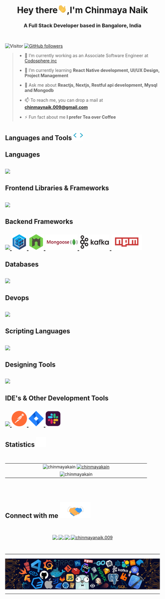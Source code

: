 <h1 align="center">Hey there<img src = "/assets/gifs/wave.gif"width=30px>,I'm Chinmaya Naik</h1><h3 align="center">A Full Stack Developer based in Bangalore, India</h3>

<br/>

![Visitor](https://komarev.com/ghpvc/?username=chinmayakain&label=Profile%20Views&color=0e75b6&style=plastic) [![GitHub followers](https://img.shields.io/github/followers/chinmayakain.svg?style=social&label=Follow)](https://github.com/chinmayakain?tab=followers)<br/>

> -   🔭 I’m currently working as an Associate Software Engineer at [Codosphere inc](https://www.codosphere.com/)
>
> -   🌱 I’m currently learning **React Native development, UI/UX Design, Project Management**
>
> -   💬 Ask me about **Reactjs, Nextjs, Restful api development, Mysql and Mongodb**
>
> -   📫 To reach me, you can drop a mail at **[chinmaynaik.009@gmail.com](chinmaynaik.009@gmail.com)**
>
> -   ⚡ Fun fact about me **I prefer Tea over Coffee**

<h2 align="left">Languages and Tools  <img src = "/assets/gifs/tag.gif" width = 32px> </h2>

<div>

<h2 align="left"> Languages <h2>

  <a href="https://skillicons.dev">
    <img src="https://skillicons.dev/icons?i=js,ts,html,css,python"  />
  </a>

<h2 align="left"> Frontend Libraries & Frameworks<h2>

  <a href="https://skillicons.dev">
    <img src="https://skillicons.dev/icons?i=nextjs,react,redux,tailwind,emotion,styledcomponents,bootstrap,materialui,sass,webpack"/>
  </a>

<h2 align="left"> Backend Frameworks<h2>

  <a href="https://skillicons.dev">
    <img src="https://skillicons.dev/icons?i=express,nodejs"/>
    <img src="/assets/logos/sequelizejs-icon.svg" height="50px" />
    <img src="/assets/logos/nodemonio-icon.svg" height="50px" />
    <img src="/assets/logos/mongoosev3.png" height="50px" />
    <img src="/assets/logos/apache_kafka-ar21.svg" height="50px" />
    <img src="/assets/logos/npmjs-ar21.svg" height="50px" />
  </a>

<h2 align="left"> Databases <h2>

<p align="left">
  <a href="https://skillicons.dev">
    <img src="https://skillicons.dev/icons?i=mongodb,mysql,postgres,cassandra" />
  </a>
</p>

<h2 align="left"> Devops <h2>

<p align="left">
  <a href="https://skillicons.dev">
    <img src="https://skillicons.dev/icons?i=aws,heroku,vercel,netlify,git,github,githubactions" />
  </a>
</p>

<h2 align="left"> Scripting Languages <h2>

<p align="left">
  <a href="https://skillicons.dev">
    <img src="https://skillicons.dev/icons?i=bash,powershell" />
  </a>
</p>

<h2 align="left"> Designing Tools <h2>

<p align="left">
  <a href="https://skillicons.dev">
    <img src="https://skillicons.dev/icons?i=figma" />
  </a>
</p>

<h2 align="left"> IDE's & Other Development Tools <h2>

<p align="left">
  <a href="https://skillicons.dev">
    <img src="https://skillicons.dev/icons?i=vscode,atom" />
    <img src="/assets/logos/getpostman-icon.svg" height="50px" />
    <img src="/assets/logos/atlassian_jira-icon.svg" height="50px" />
    <img src="/assets/logos/slack-tile.svg" height="50px" />
  </a>
</p>

</div>

<h2> Statistics <img src="/assets/gifs/stats.gif" width=32px></img></h2>
<br/>

<table border="0" align="center">
    <tr border="0">
        <td width="50%" align="center">
            <img src="https://github-readme-stats.vercel.app/api?username=chinmayakain&show_icons=true&theme=dark" alt="chinmayakain" width="49.5%" />
                <a href="https://github-readme-streak-stats.herokuapp.com/">
                    <img  src="https://github-readme-streak-stats.herokuapp.com/?user=chinmayakain&theme=dark" alt="chinmayakain" width="49.5%" />
                </a>
        </td>
    <tr border="0">
        <td width="50%" align="center">
            <img  align="center"  src="https://github-readme-stats.vercel.app/api/top-langs/?username=chinmayakain&theme=radical&hide_border=false&include_all_commits=false&count_private=false&layout=compact" alt="chinmayakain"   width="49.5%"/>
        </td>
    </tr>
</table>

<br>
<br/>

<h2 display="flex" alignItems="center">Connect with me  <img src='/assets/gifs/handshake.gif'width="100" height="51.83"></h2>
<br/>

<p align="center">
    <a href="https://linkedin.com/in/chinmaya-naik" target="blank">
        <img align="center" src="https://skillicons.dev/icons?i=linkedin alt="chinmaya-naik"/>
    </a>
    <a href="https://instagram.com/i_prevail" target="blank">
        <img align="center" src="https://skillicons.dev/icons?i=instagram alt="i_prevail" />
    </a>
    <a href="https://twitter.com/thechinmayanaik" target="blank">
        <img align="center" src="https://skillicons.dev/icons?i=twitter alt="thechinmayanaik" />
    </a>
    <a href="https://fb.com/chinmayanaik.009" target="blank">
        <img align="center" src="https://raw.githubusercontent.com/rahuldkjain/github-profile-readme-generator/master/src/images/icons/Social/facebook.svg" height="48" width="48"alt="chinmayanaik.009"/>
    </a>
</p>
<br/>

---

<p>
    <img align="center" src="/assets/imgs/footer.webp" alt="footer"/>
</p>

---
